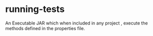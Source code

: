 # running-tests
An Executable  JAR which when included in any project , execute the methods defined in the properties file.
